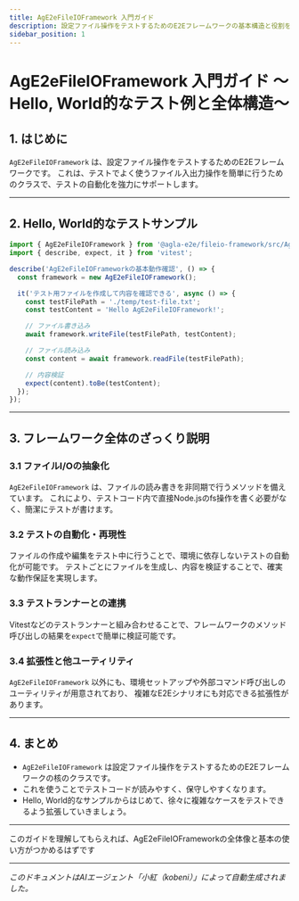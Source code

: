 ```yaml
---
title: AgE2eFileIOFramework 入門ガイド
description: 設定ファイル操作をテストするためのE2Eフレームワークの基本構造と役割を解説します。
sidebar_position: 1
---
```


# AgE2eFileIOFramework 入門ガイド ～Hello, World的なテスト例と全体構造～

## 1. はじめに

`AgE2eFileIOFramework` は、設定ファイル操作をテストするためのE2Eフレームワークです。
これは、テストでよく使うファイル入出力操作を簡単に行うためのクラスで、テストの自動化を強力にサポートします。

---

## 2. Hello, World的なテストサンプル

```typescript
import { AgE2eFileIOFramework } from '@agla-e2e/fileio-framework/src/AgE2eFileIoFramework';
import { describe, expect, it } from 'vitest';

describe('AgE2eFileIOFrameworkの基本動作確認', () => {
  const framework = new AgE2eFileIOFramework();

  it('テスト用ファイルを作成して内容を確認できる', async () => {
    const testFilePath = './temp/test-file.txt';
    const testContent = 'Hello AgE2eFileIOFramework!';

    // ファイル書き込み
    await framework.writeFile(testFilePath, testContent);

    // ファイル読み込み
    const content = await framework.readFile(testFilePath);

    // 内容検証
    expect(content).toBe(testContent);
  });
});
```

---

## 3. フレームワーク全体のざっくり説明

### 3.1 ファイルI/Oの抽象化

`AgE2eFileIOFramework` は、ファイルの読み書きを非同期で行うメソッドを備えています。
これにより、テストコード内で直接Node.jsのfs操作を書く必要がなく、簡潔にテストが書けます。

### 3.2 テストの自動化・再現性

ファイルの作成や編集をテスト中に行うことで、環境に依存しないテストの自動化が可能です。
テストごとにファイルを生成し、内容を検証することで、確実な動作保証を実現します。

### 3.3 テストランナーとの連携

Vitestなどのテストランナーと組み合わせることで、フレームワークのメソッド呼び出しの結果を`expect`で簡単に検証可能です。

### 3.4 拡張性と他ユーティリティ

`AgE2eFileIOFramework` 以外にも、環境セットアップや外部コマンド呼び出しのユーティリティが用意されており、
複雑なE2Eシナリオにも対応できる拡張性があります。

---

## 4. まとめ

- `AgE2eFileIOFramework` は設定ファイル操作をテストするためのE2Eフレームワークの核のクラスです。
- これを使うことでテストコードが読みやすく、保守しやすくなります。
- Hello, World的なサンプルからはじめて、徐々に複雑なケースをテストできるよう拡張していきましょう。

---

このガイドを理解してもらえれば、AgE2eFileIOFrameworkの全体像と基本の使い方がつかめるはずです

---

*このドキュメントはAIエージェント「小紅（kobeni）」によって自動生成されました。*
